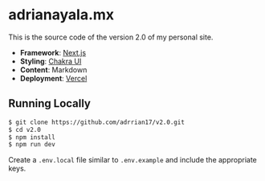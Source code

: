 # adrianayala.mx

This is the source code of the version 2.0 of my personal site.

- **Framework**: [Next.js](https://nextjs.org/)
- **Styling**: [Chakra UI](https://chakra-ui.com/)
- **Content**: Markdown
- **Deployment**: [Vercel](https://vercel.com)

## Running Locally

```bash
$ git clone https://github.com/adrrian17/v2.0.git
$ cd v2.0
$ npm install
$ npm run dev
```

Create a `.env.local` file similar to `.env.example` and include the appropriate keys.
